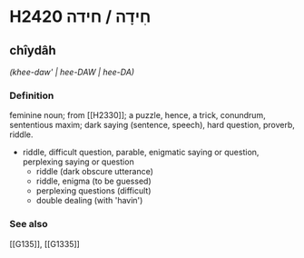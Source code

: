 # H2420 חִידָה / חידה

## chîydâh

_(khee-daw' | hee-DAW | hee-DA)_

### Definition

feminine noun; from [[H2330]]; a puzzle, hence, a trick, conundrum, sententious maxim; dark saying (sentence, speech), hard question, proverb, riddle.

- riddle, difficult question, parable, enigmatic saying or question, perplexing saying or question
    - riddle (dark obscure utterance)
    - riddle, enigma (to be guessed)
    - perplexing questions (difficult)
    - double dealing (with 'havin')
### See also

[[G135]], [[G1335]]

